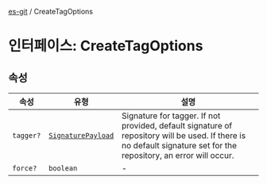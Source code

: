 [es-git](../globals.md) / CreateTagOptions

# 인터페이스: CreateTagOptions

## 속성

| 속성 | 유형 | 설명 |
| ------ | ------ | ------ |
| <a id="tagger"></a> `tagger?` | [`SignaturePayload`](SignaturePayload.md) | Signature for tagger. If not provided, default signature of repository will be used. If there is no default signature set for the repository, an error will occur. |
| <a id="force"></a> `force?` | `boolean` | - |
